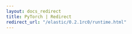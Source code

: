 ```yaml
---
layout: docs_redirect
title: PyTorch | Redirect
redirect_url: "/elastic/0.2.1rc0/runtime.html"
---
```


